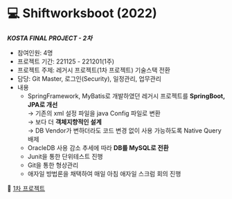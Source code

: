 # 💻 Shiftworksboot (2022)

***KOSTA FINAL PROJECT - 2차*** 


- 참여인원: 4명
- 프로젝트 기간: 221125 - 221201(1주)
- 프로젝트 주제: 레거시 프로젝트(1차 프로젝트) 기술스택 전환
- 담당: Git Master, 로그인(Security), 일정관리, 업무관리
- 내용
    - SpringFramework, MyBatis로 개발하였던 레거시 프로젝트를 **SpringBoot, JPA로 개선**
    <br>→ 기존의 xml 설정 파일을 java Config 파일로 변환
    <br>→ 보다 더 **객체지향적인 설계**
    <br>→ DB Vendor가 변하더라도 코드 변경 없이 사용 가능하도록 Native Query 배제
    - OracleDB 사용 감소 추세에 따라 **DB를 MySQL로 전환**
    - Junit을 통한 단위테스트 진행
    - Git을 통한 형상관리
    - 애자일 방법론을 채택하여 매일 아침 애자일 스크럼 회의 진행
    
    
🔗 [1차 프로젝트](https://github.com/cocobini/shiftworks)
